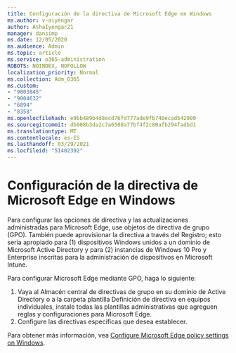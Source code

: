 ```yaml
---
title: Configuración de la directiva de Microsoft Edge en Windows
ms.author: v-aiyengar
author: AshaIyengar21
manager: dansimp
ms.date: 12/05/2020
ms.audience: Admin
ms.topic: article
ms.service: o365-administration
ROBOTS: NOINDEX, NOFOLLOW
localization_priority: Normal
ms.collection: Adm_O365
ms.custom:
- "9003845"
- "9004632"
- "6894"
- "8358"
ms.openlocfilehash: e9bb489b4d8ecd76fd777ade9fb740ecad542900
ms.sourcegitcommit: db908b3da2c7a6508a77bf4f2c80afb294fadbd1
ms.translationtype: MT
ms.contentlocale: es-ES
ms.lasthandoff: 03/29/2021
ms.locfileid: "51402392"
---
```

# <a name="configure-microsoft-edge-policy-settings-on-windows"></a>Configuración de la directiva de Microsoft Edge en Windows

Para configurar las opciones de directiva y las actualizaciones administradas para Microsoft Edge, use objetos de directiva de grupo (GPO). También puede aprovisionar la directiva a través del Registro; esto sería apropiado para (1) dispositivos Windows unidos a un dominio de Microsoft Active Directory y para (2) instancias de Windows 10 Pro y Enterprise inscritas para la administración de dispositivos en Microsoft Intune.

Para configurar Microsoft Edge mediante GPO, haga lo siguiente:

1. Vaya al Almacén central de directivas de grupo en su dominio de Active Directory o a la carpeta plantilla Definición de directiva en equipos individuales, instale todas las plantillas administrativas que agreguen reglas y configuraciones para Microsoft Edge.
2. Configure las directivas específicas que desea establecer.

Para obtener más información, vea [Configure Microsoft Edge policy settings on Windows](https://go.microsoft.com/fwlink/?linkid=2135024).
